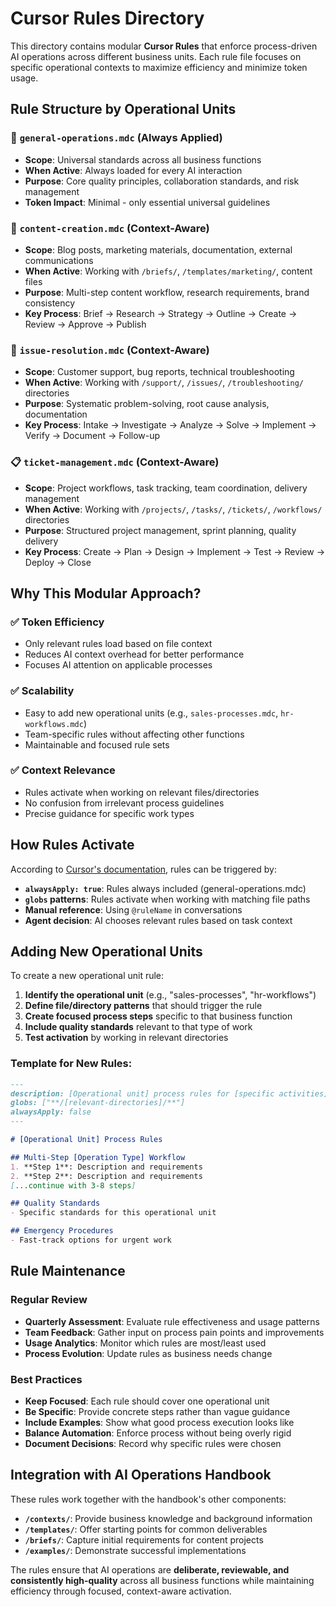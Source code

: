 # Cursor Rules Directory

This directory contains modular **Cursor Rules** that enforce process-driven AI operations across different business units. Each rule file focuses on specific operational contexts to maximize efficiency and minimize token usage.

## Rule Structure by Operational Units

### 🎯 **`general-operations.mdc`** (Always Applied)
- **Scope**: Universal standards across all business functions
- **When Active**: Always loaded for every AI interaction
- **Purpose**: Core quality principles, collaboration standards, and risk management
- **Token Impact**: Minimal - only essential universal guidelines

### 📝 **`content-creation.mdc`** (Context-Aware)
- **Scope**: Blog posts, marketing materials, documentation, external communications
- **When Active**: Working with `/briefs/`, `/templates/marketing/`, content files
- **Purpose**: Multi-step content workflow, research requirements, brand consistency
- **Key Process**: Brief → Research → Strategy → Outline → Create → Review → Approve → Publish

### 🔧 **`issue-resolution.mdc`** (Context-Aware)
- **Scope**: Customer support, bug reports, technical troubleshooting
- **When Active**: Working with `/support/`, `/issues/`, `/troubleshooting/` directories
- **Purpose**: Systematic problem-solving, root cause analysis, documentation
- **Key Process**: Intake → Investigate → Analyze → Solve → Implement → Verify → Document → Follow-up

### 📋 **`ticket-management.mdc`** (Context-Aware)
- **Scope**: Project workflows, task tracking, team coordination, delivery management
- **When Active**: Working with `/projects/`, `/tasks/`, `/tickets/`, `/workflows/` directories
- **Purpose**: Structured project management, sprint planning, quality delivery
- **Key Process**: Create → Plan → Design → Implement → Test → Review → Deploy → Close

## Why This Modular Approach?

### ✅ **Token Efficiency**
- Only relevant rules load based on file context
- Reduces AI context overhead for better performance
- Focuses AI attention on applicable processes

### ✅ **Scalability**
- Easy to add new operational units (e.g., `sales-processes.mdc`, `hr-workflows.mdc`)
- Team-specific rules without affecting other functions
- Maintainable and focused rule sets

### ✅ **Context Relevance**
- Rules activate when working on relevant files/directories
- No confusion from irrelevant process guidelines
- Precise guidance for specific work types

## How Rules Activate

According to [Cursor's documentation](https://docs.cursor.com/context/rules), rules can be triggered by:

- **`alwaysApply: true`**: Rules always included (general-operations.mdc)
- **`globs` patterns**: Rules activate when working with matching file paths
- **Manual reference**: Using `@ruleName` in conversations
- **Agent decision**: AI chooses relevant rules based on task context

## Adding New Operational Units

To create a new operational unit rule:

1. **Identify the operational unit** (e.g., "sales-processes", "hr-workflows")
2. **Define file/directory patterns** that should trigger the rule
3. **Create focused process steps** specific to that business function
4. **Include quality standards** relevant to that type of work
5. **Test activation** by working in relevant directories

### Template for New Rules:
```markdown
---
description: [Operational unit] process rules for [specific activities]
globs: ["**/[relevant-directories]/**"]
alwaysApply: false
---

# [Operational Unit] Process Rules

## Multi-Step [Operation Type] Workflow
1. **Step 1**: Description and requirements
2. **Step 2**: Description and requirements
[...continue with 3-8 steps]

## Quality Standards
- Specific standards for this operational unit

## Emergency Procedures
- Fast-track options for urgent work
```

## Rule Maintenance

### Regular Review
- **Quarterly Assessment**: Evaluate rule effectiveness and usage patterns
- **Team Feedback**: Gather input on process pain points and improvements
- **Usage Analytics**: Monitor which rules are most/least used
- **Process Evolution**: Update rules as business needs change

### Best Practices
- **Keep Focused**: Each rule should cover one operational unit
- **Be Specific**: Provide concrete steps rather than vague guidance
- **Include Examples**: Show what good process execution looks like
- **Balance Automation**: Enforce process without being overly rigid
- **Document Decisions**: Record why specific rules were chosen

## Integration with AI Operations Handbook

These rules work together with the handbook's other components:

- **`/contexts/`**: Provide business knowledge and background information
- **`/templates/`**: Offer starting points for common deliverables  
- **`/briefs/`**: Capture initial requirements for content projects
- **`/examples/`**: Demonstrate successful implementations

The rules ensure that AI operations are **deliberate, reviewable, and consistently high-quality** across all business functions while maintaining efficiency through focused, context-aware activation. 